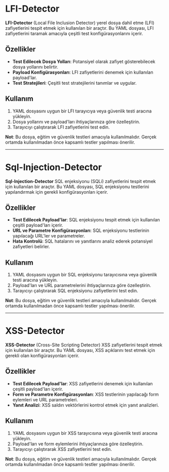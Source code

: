 # LFI-Detector

**LFI-Detector** (Local File Inclusion Detector) yerel dosya dahil etme (LFI) zafiyetlerini tespit etmek için kullanılan bir araçtır. Bu YAML dosyası, LFI zafiyetlerini taramak amacıyla çeşitli test konfigürasyonlarını içerir.

## Özellikler

- **Test Edilecek Dosya Yolları**: Potansiyel olarak zafiyet gösterebilecek dosya yollarını belirtir.
- **Payload Konfigürasyonları**: LFI zafiyetlerini denemek için kullanılan payload'lar.
- **Test Stratejileri**: Çeşitli test stratejilerini tanımlar ve uygular.

## Kullanım

1. YAML dosyasını uygun bir LFI tarayıcıya veya güvenlik testi aracına yükleyin.
2. Dosya yollarını ve payload'ları ihtiyaçlarınıza göre özelleştirin.
3. Tarayıcıyı çalıştırarak LFI zafiyetlerini test edin.

**Not**: Bu dosya, eğitim ve güvenlik testleri amacıyla kullanılmalıdır. Gerçek ortamda kullanılmadan önce kapsamlı testler yapılması önerilir.

-----------------------------------------------------------------------------------------------------------------------------------------------------------------------------------------------------------------------------------------------------------------------

# Sql-Injection-Detector

**Sql-Injection-Detector** SQL enjeksiyonu (SQLi) zafiyetlerini tespit etmek için kullanılan bir araçtır. Bu YAML dosyası, SQL enjeksiyonu testlerini yapılandırmak için gerekli konfigürasyonları içerir.

## Özellikler

- **Test Edilecek Payload'lar**: SQL enjeksiyonu tespit etmek için kullanılan çeşitli payload'ları içerir.
- **URL ve Parametre Konfigürasyonları**: SQL enjeksiyonu testlerinin yapılacağı URL'ler ve parametreler.
- **Hata Kontrolü**: SQL hatalarını ve yanıtlarını analiz ederek potansiyel zafiyetleri belirler.

## Kullanım

1. YAML dosyasını uygun bir SQL enjeksiyonu tarayıcısına veya güvenlik testi aracına yükleyin.
2. Payload'ları ve URL parametrelerini ihtiyaçlarınıza göre özelleştirin.
3. Tarayıcıyı çalıştırarak SQL enjeksiyonu zafiyetlerini test edin.

**Not**: Bu dosya, eğitim ve güvenlik testleri amacıyla kullanılmalıdır. Gerçek ortamda kullanılmadan önce kapsamlı testler yapılması önerilir.

-----------------------------------------------------------------------------------------------------------------------------------------------------------------------------------------------------------------------------------------------------------------------

# XSS-Detector

**XSS-Detector** (Cross-Site Scripting Detector) XSS zafiyetlerini tespit etmek için kullanılan bir araçtır. Bu YAML dosyası, XSS açıklarını test etmek için gerekli olan konfigürasyonları içerir.

## Özellikler

- **Test Edilecek Payload'lar**: XSS zafiyetlerini denemek için kullanılan çeşitli payload'ları içerir.
- **Form ve Parametre Konfigürasyonları**: XSS testlerinin yapılacağı form eylemleri ve URL parametreleri.
- **Yanıt Analizi**: XSS saldırı vektörlerini kontrol etmek için yanıt analizleri.

## Kullanım

1. YAML dosyasını uygun bir XSS tarayıcısına veya güvenlik testi aracına yükleyin.
2. Payload'ları ve form eylemlerini ihtiyaçlarınıza göre özelleştirin.
3. Tarayıcıyı çalıştırarak XSS zafiyetlerini test edin.

**Not**: Bu dosya, eğitim ve güvenlik testleri amacıyla kullanılmalıdır. Gerçek ortamda kullanılmadan önce kapsamlı testler yapılması önerilir.
